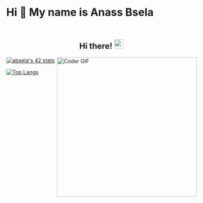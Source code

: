 # Hi 👋 My name is Anass Bsela
<h2 align="center">
 <abc>
  <br>Hi there! <img src="https://user-images.githubusercontent.com/42378118/110234147-e3259600-7f4e-11eb-95be-0c4047144dea.gif" width="25"><br>
 </abc>
</h2>

<div>
 <img width="370" align="right" src="https://media.giphy.com/media/SWoSkN6DxTszqIKEqv/giphy.gif" alt="Coder GIF">
</div>

 [![absela's 42 stats](https://badge.mediaplus.ma/greenbinary/absela)](https://github.com/oakoudad/badge42)

[![Top Langs](https://github-readme-stats.vercel.app/api/top-langs/?username=absela&layout=compact&theme=dracula)](https://github.com/anuraghazra/github-readme-stats)
